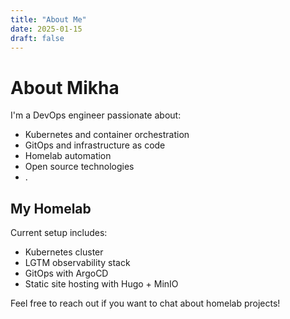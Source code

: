 ```yaml
---
title: "About Me"
date: 2025-01-15
draft: false
---
```


# About Mikha

I'm a DevOps engineer passionate about:
- Kubernetes and container orchestration
- GitOps and infrastructure as code
- Homelab automation
- Open source technologies
- .
## My Homelab

Current setup includes:
- Kubernetes cluster
- LGTM observability stack
- GitOps with ArgoCD
- Static site hosting with Hugo + MinIO

Feel free to reach out if you want to chat about homelab projects!
